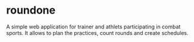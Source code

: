 # roundone
A simple web application for trainer and athlets participating in combat sports. It allows to plan the practices, count rounds and create schedules.
